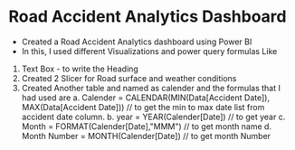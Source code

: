 # Road Accident Analytics Dashboard
*  Created a Road Accident Analytics dashboard using Power BI
* In this, I used different Visualizations and power query formulas Like
1. Text Box - to write the Heading
2. Created 2 Slicer for Road surface and weather conditions
3. Created Another table and named as calender and the formulas that I had used are
   a. Calender = CALENDAR(MIN(Data[Accident Date]), MAX(Data[Accident Date])) // to get the min to max date list from accident date column.
   b. year = YEAR(Calender[Date]) // to get year
   c. Month = FORMAT(Calender[Date],"MMM") // to get month name
   d. Month Number = MONTH(Calender[Date]) // to get month Number
